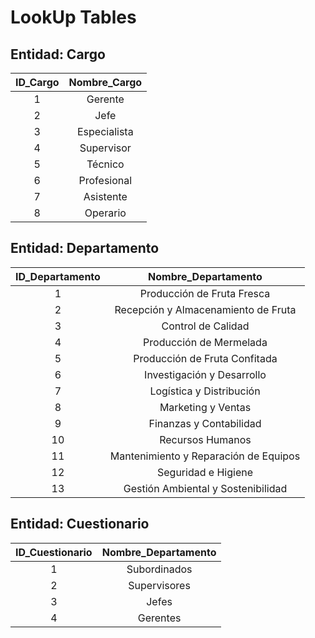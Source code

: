 # LookUp Tables

## Entidad: Cargo
| **ID_Cargo** | **Nombre_Cargo** |
|:------------:|:----------------:|
|       1      |      Gerente     |
|       2      |       Jefe       |
|       3      |   Especialista   |
|       4      |    Supervisor    |
|       5      |      Técnico     |
|       6      |    Profesional   |
|       7      |     Asistente    |
|       8      |     Operario     |

## Entidad: Departamento
| **ID_Departamento** |        **Nombre_Departamento**        |
|:-------------------:|:-------------------------------------:|
|          1          |       Producción de Fruta Fresca      |
|          2          |  Recepción y Almacenamiento de Fruta  |
|          3          |           Control de Calidad          |
|          4          |        Producción de Mermelada        |
|          5          |     Producción de Fruta Confitada     |
|          6          |       Investigación y Desarrollo      |
|          7          |        Logística y Distribución       |
|          8          |           Marketing y Ventas          |
|          9          |        Finanzas y Contabilidad        |
|          10         |            Recursos Humanos           |
|          11         | Mantenimiento y Reparación de Equipos |
|          12         |          Seguridad e Higiene          |
|          13         |   Gestión Ambiental y Sostenibilidad  |

## Entidad: Cuestionario
| **ID_Cuestionario** | **Nombre_Departamento** |
|:-------------------:|:-----------------------:|
|          1          |       Subordinados      |
|          2          |       Supervisores      |
|          3          |          Jefes          |
|          4          |         Gerentes        |
